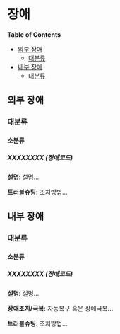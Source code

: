 # 장애

**Table of Contents**

<!-- TOC START min:2 max:3 link:true asterisk:false update:true -->
- [외부 장애](#외부-장애)
  - [대분류](#대분류)
- [내부 장애](#내부-장애)
  - [대분류](#대분류-1)
<!-- TOC END -->

## 외부 장애
### 대분류
#### 소분류
##### XXXXXXXX (장애코드)
**설명**: 설명...

**트러블슈팅**: 조치방법...


## 내부 장애
### 대분류
#### 소분류
##### XXXXXXXX (장애코드)
**설명**: 설명...

**장애조치/극복**: 자동복구 혹은 장애극복...

**트러블슈팅**: 조치방법...

